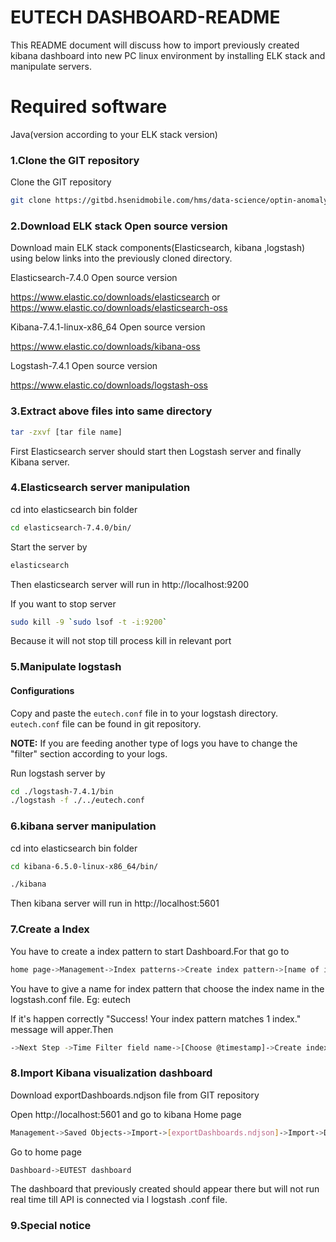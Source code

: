 # EUTECH DASHBOARD-README

This README document will discuss how to import previously created kibana dashboard into new PC linux environment by installing ELK stack and manipulate servers.

# Required software

Java(version according to your ELK stack version)

### 1.Clone the GIT repository
Clone the GIT repository 
```sh
git clone https://gitbd.hsenidmobile.com/hms/data-science/optin-anomaly
```

### 2.Download ELK stack Open source version 
Download main ELK stack components(Elasticsearch, kibana ,logstash) using below links into the previously cloned directory.

Elasticsearch-7.4.0 Open source version

https://www.elastic.co/downloads/elasticsearch or https://www.elastic.co/downloads/elasticsearch-oss

Kibana-7.4.1-linux-x86_64 Open source version

https://www.elastic.co/downloads/kibana-oss

Logstash-7.4.1 Open source version

https://www.elastic.co/downloads/logstash-oss

### 3.Extract above files into same directory
```sh
tar -zxvf [tar file name]
```

First Elasticsearch server should start then Logstash server and finally Kibana server.

### 4.Elasticsearch server manipulation

cd into elasticsearch bin folder
```sh
cd elasticsearch-7.4.0/bin/
```
Start the server by
```sh
elasticsearch
```
Then elasticsearch server will run in http://localhost:9200 

If you want to stop server 
```sh
sudo kill -9 `sudo lsof -t -i:9200`
```
Because it will not stop till process kill in relevant port

### 5.Manipulate logstash 
#### Configurations
Copy and paste the `eutech.conf` file in to your logstash directory.
`eutech.conf` file can be found in git repository.

**NOTE:** If you are feeding another type of logs you have to change the "filter" section according to your logs.

Run logstash server by
```sh
cd ./logstash-7.4.1/bin
./logstash -f ./../eutech.conf
```

### 6.kibana server manipulation

cd into elasticsearch bin folder
```sh
cd kibana-6.5.0-linux-x86_64/bin/
```
```sh
./kibana
```
Then kibana server will run in http://localhost:5601

### 7.Create a Index 
You have to create a index pattern to start Dashboard.For that go to

```sh
home page->Management->Index patterns->Create index pattern->[name of index pattern]
```

You have to give a name for index pattern that choose the index name in the logstash.conf file.
Eg: eutech

If it's happen correctly "Success! Your index pattern matches 1 index." message will apper.Then 

```sh
->Next Step ->Time Filter field name->[Choose @timestamp]->Create index pattern
```

### 8.Import Kibana visualization dashboard
Download exportDashboards.ndjson file from GIT repository 

Open http://localhost:5601 and go to kibana Home page 
```sh
Management->Saved Objects->Import->[exportDashboards.ndjson]->Import->Done
```
Go to home page
```sh 
Dashboard->EUTEST dashboard
```
The dashboard that previously created should appear there but will not run real time till API is connected via l logstash .conf file.


### 9.Special notice







 
